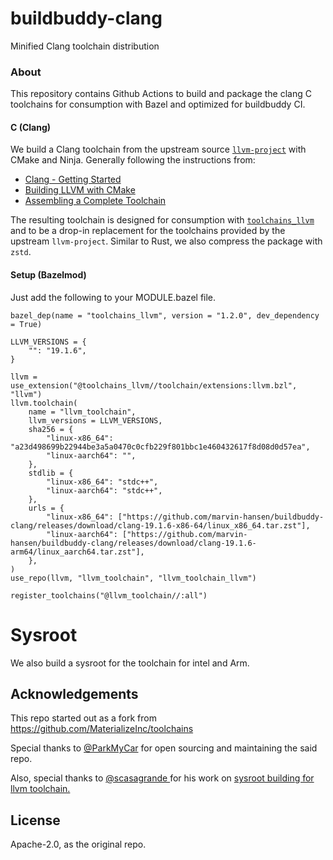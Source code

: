 # buildbuddy-clang

Minified Clang toolchain distribution 

### About

This repository contains Github Actions to build and package the clang C toolchains for consumption with Bazel and
optimized for buildbuddy CI.

#### C (Clang)

We build a Clang toolchain from the upstream source [`llvm-project`](https://github.com/llvm/llvm-project) with CMake and Ninja. 
Generally following the instructions from:

* [Clang - Getting Started](https://clang.llvm.org/get_started.html)
* [Building LLVM with CMake](https://llvm.org/docs/CMake.html)
* [Assembling a Complete Toolchain](https://clang.llvm.org/docs/Toolchain.html)

The resulting toolchain is designed for consumption with [`toolchains_llvm`](https://github.com/bazel-contrib/toolchains_llvm)
and to be a drop-in replacement for the toolchains provided by the upstream `llvm-project`. Similar to Rust, we also compress
the package with `zstd`.

#### Setup (Bazelmod)

Just add the following to your MODULE.bazel file.

```text
bazel_dep(name = "toolchains_llvm", version = "1.2.0", dev_dependency = True)

LLVM_VERSIONS = {
    "": "19.1.6",
}

llvm = use_extension("@toolchains_llvm//toolchain/extensions:llvm.bzl", "llvm")
llvm.toolchain(
    name = "llvm_toolchain",
    llvm_versions = LLVM_VERSIONS,
    sha256 = {
        "linux-x86_64": "a23d498699b22944be3a5a0470c0cfb229f801bbc1e460432617f8d08d0d57ea",
        "linux-aarch64": "",
    },
    stdlib = {
        "linux-x86_64": "stdc++",
        "linux-aarch64": "stdc++",
    },
    urls = {
        "linux-x86_64": ["https://github.com/marvin-hansen/buildbuddy-clang/releases/download/clang-19.1.6-x86-64/linux_x86_64.tar.zst"],
        "linux-aarch64": ["https://github.com/marvin-hansen/buildbuddy-clang/releases/download/clang-19.1.6-arm64/linux_aarch64.tar.zst"],
    },
)
use_repo(llvm, "llvm_toolchain", "llvm_toolchain_llvm")

register_toolchains("@llvm_toolchain//:all")
```

# Sysroot

We also build a sysroot for the toolchain for intel and Arm. 

## Acknowledgements

This repo started out as a fork from https://github.com/MaterializeInc/toolchains

Special thanks to [@ParkMyCar](https://github.com/ParkMyCar) for open sourcing and maintaining the said repo. 

Also, special thanks to [@scasagrande ](https://github.com/scasagrande)for his work on [sysroot building for llvm toolchain.](https://github.com/scasagrande/toolchains_llvm_sysroot) 

## License

Apache-2.0, as the original repo.
